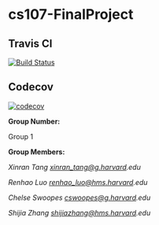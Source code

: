 # cs107-FinalProject

## Travis CI
[![Build Status](https://app.travis-ci.com/cs107-undefined/cs107-FinalProject.svg?branch=main)](https://app.travis-ci.com/cs107-undefined/cs107-FinalProject)

## Codecov
[![codecov](https://codecov.io/gh/cs107-undefined/cs107-FinalProject/branch/main/graph/badge.svg)](https://codecov.io/gh/cs107-undefined/cs107-FinalProject)

**Group Number:**

Group 1

**Group Members:**

_Xinran Tang xinran_tang@g.harvard.edu_

_Renhao Luo renhao_luo@hms.harvard.edu_

_Chelse Swoopes cswoopes@g.harvard.edu_

_Shijia Zhang shijiazhang@hms.harvard.edu_
